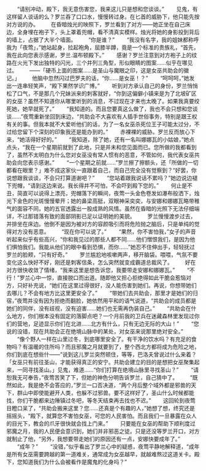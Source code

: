 　　“请别冲动，殿下，我无意伤害您，我来这儿只是想和您谈谈。”
　　见鬼，有这样留人谈话的么？罗兰吞了口口水，慢慢转过身。在匕首的威胁下，他只能先按对方说的办。
　　在昏暗烛光的映照下，罗兰看到了对方——她正坐在自己床边，全身埋在袍子下，头上罩着兜帽，看不清真实模样。烛光将她的身影投到背后的墙上，占据了大半个墙面。
　　“你是谁？”
　　“我没有名字，我的姐妹都称呼我为「夜莺」，”她站起身，拉起袍角，屈膝半蹲，竟是一个标准的贵族礼，“首先，我在此向您表示感谢，罗兰.温布顿殿下。”
　　感谢？罗兰注意到对方袍子上的纹路在火光下发出独特的闪光，三个并列三角型，形似眼睛的图案……似乎在哪见过。
　　——「硬币上面的图案……是圣山与魔眼之印，这是女巫共助会的徽记。」
　　他脑中忽然闪过巴罗夫的话，“你……是女巫！？”
　　“呵呵呵，”她发出一连串轻笑声，“殿下果然学识广博。”
　　听到对方承认自己的身份，罗兰悄悄松了口气，不是那几个兄妹派来的刺客就好，“你到这偏僻小镇来是为了北坡矿区的女巫？虽然不知道你从哪里听到的消息，不过现在才来也太晚了。如果我真要绞死她，她早就死了。”
　　“我知道的。而且您要真这么做了，我也不会只想和您谈谈……”夜莺重新坐回到床边，“共助会不大喜欢有人插手世俗事务，特别是跟王权有关的事。但我本就不大爱听他们的话，为了一名女巫杀死位王子可能太过分，不过给您留下个深刻的印象我还是能办到的。”
　　赤裸裸的威胁。罗兰反而放心下来，“她活得好好的。”
　　“我知道，除了她，还有一名叫娜娜瓦的小姑娘，”她点点头，“我在一个星期前就到了此地，只是并未和您见面而已。您所做的我都看到了，虽然不太明白为什么您对女巫没有常人惯有的恶意，不管如何，我代表女巫共助会向您表示感谢。”
　　“一个星期之前就……”罗兰擦了擦额头，还「所做的一切都看在眼里？」难不成这家伙一直跟着自己，而自己完全没有觉察到？“好罢，你说想跟我谈谈，不会只打算道谢吧？”
　　“您站着跟我说话不累吗？”她边说边褪下兜帽，“请到这边来说。我长得并不可怕，不会吓到殿下您的。”
　　何止是不丑，简直可以说得上漂亮，兜帽落下的瞬间，夜莺一头金色卷发如瀑布般洒下，烛光下金色的光斑慢慢晕开；她的鼻梁高挺，双眼神采奕奕，与安娜和娜娜瓦略带稚气的面容不同，她的五官透露出一股成熟的风情。虽然在昏暗的光照下无法仔细端详，不过那错落有致的面部阴影已足以证明她的美貌。
　　罗兰慢慢渡步过去，并排坐在床边。他倒不是因为被对方的容颜吸引而将危险抛之脑后，只是单纯的觉得对方没有恶意。
　　“现在你可以说了。”
　　“果然，你不害怕我，”女子的声音听起来似乎有些高兴，“你和我见过的那些人都不同……他们憎恨我们，是因为他们惧怕我们。我能从他们的眼中看到恐惧，而你……”她忍不住伸出手，轻轻抚过罗兰的脸颊，“只有好奇。”
　　罗兰尴尬地咳嗽两声，移开脑袋。喂喂，气氛不要变化这么快好不好，刚还是刺客信条，怎么突然就变成霸道总裁风了。
　　好在对方很快收敛了情绪，“我来这里是想告诉您，我要带走安娜和娜娜瓦。”
　　“不行！”罗兰心中一惊，直接脱口而出道。随即他又担心拒绝得如此干脆会惹恼对方，只好补充说，“她们在这里过得很好，没人能伤害到她们。再说，你想带她们去哪儿？不会有地方比这里更安全了。”
　　“带她们去共助会，那里才是她们的归宿，”夜莺并没有因为拒绝而翻脸，她依然用平和的语气说道，“共助会的成员都是她们的同伴，没有歧视，没有迫害……她们也无需再伪装自己。”
　　“共助会在什么地方，你们根本没有固定的落脚点吧？一个月前我的卫兵在迷藏森林里发现过你们的营地，足迹显示你们在北进……北方有什么，只有无边无际的大山！”
　　“您说的没错，现在共助会正在绝境山脉中的某处，对女巫来说那里绝对安全。”
　　“像个野人一样在山里过冬，到底哪里安全了。有干净的饮水吗？有充足的食物吗？有温暖的住所吗？而且邪魔之月就要到了，整个西北方都将成为危险之地，你们到底在想些什——”说到这儿罗兰突然顿住，等等，巴洛夫曾说过什么来着？「女巫只有前往圣山，才能获得真正的安宁。共助会建立的目的是想把女巫聚集起来，一同寻找圣山。」见鬼，难道……“你们打算在绝境山脉里寻找圣山？”
　　“请恕我无可奉告，”夜莺苦笑了下，但她的神色分明告诉罗兰，自己猜中了。
　　“既然如此，我是绝不会答应的，”罗兰一口否决道，“两个月后整个域外都是邪兽的天下，群山中即使能避开人类，也躲不过邪兽。要不这样好了，圣山什么时候都能找，你们干脆都来边陲镇过冬吧，等冬天结束再去找也不迟。”
　　这回轮到夜莺目瞪口呆了，“共助会搬来这里？您……还真是个有趣的人，”她想了想，终究还是摇摇头，“殿下，就算您不害怕女巫，可您的人民害怕。而且我们一旦暴露在众人的目光下，教会的爪牙很快就会找上门来。”
　　只要能在女巫的帮助下顺利度过邪魔之月，我的人民便会意识到，她们并非邪恶之徒。只是还没等罗兰开口，对方就制止了他，“另外，我想要带走她们的原因还有一点，安娜快要成年了。”
　　“成年？”
　　“没错，”似乎看出了罗兰心中的疑惑，夜莺平静地解释道，“成年是所有女巫需要跨越的第一道难关，通常成为女巫越早，就越难熬过这道关卡。殿下，您知道我们为什么会被看作是魔鬼的化身吗？”